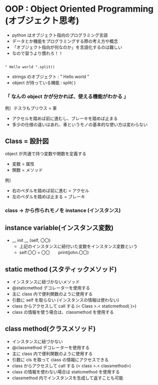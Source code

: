 # OOP : Object Oriented Programming (オブジェクト思考)
- python はオブジェクト指向のプログラミング言語
- データとか機能をプログラミングする際の考え方や概念
- 「オブジェクト指向が何なのか」を言語化するのは難しい
- なので習うより慣れろ！！
##
    " Hello world ".split()
- strings のオブジェクト   : " Hello world "
- object が持っている機能 : split( )
### 「 なんの object かが分かれば、使える機能がわかる 」
例）テスラもプリウス = 車
- アクセルを踏めば前に進むし、ブレーキを踏めば止まる
- 多少の仕様の違いはあれ、車というモノの基本的な使い方は変わらない
## Class = 設計図
object が共通で持つ変数や関数を定義する
- 変数 = 属性
- 関数 = メソッド

例）
- 右のペダルを踏めば前に進む = アクセル
- 左のペダルを踏めば止まる = ブレーキ
### class -> から作られモノを instance (インスタンス)
## instance variable(インスタンス変数)
- __ init __ (self, 〇〇)
  - 上記のインスタンスに紐付いた変数をインスタンス変数という
  - self.〇〇 = 〇〇　　print(john.〇〇)
## static method (スタティックメソッド)
- インスタンスに紐づかないメソッド
- @staticmethod デコレーターを使用する
- 主に class 内で便利関数のように使用する
- 引数に self を取らない (インスタンスの情報は使わない)
- class からアクセスして call する (< Class >.< staticmethod( )>)
- class の情報を使う場合は、classmethod を使用する

## class method(クラスメソッド)
- インスタンスに紐づかない
- @classmethod デコレーターを使用する
- 主に class 内で便利関数のように使用する
- 引数に cls を取って class の情報にアクセスできる
- class からアクセスして call する (< class >.< classmethod>)
- class の情報を使わない場合は staticmethod を使用する
- classmethod 内でインスタンスを生成して返すことも可能

